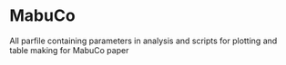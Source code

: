 # MabuCo
 All parfile containing parameters in analysis and scripts for plotting and table making for MabuCo paper

